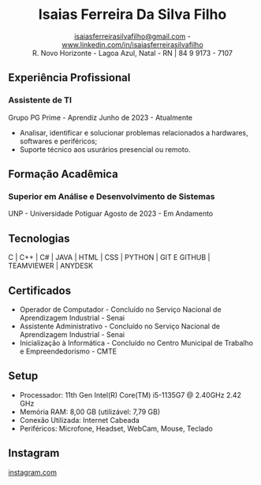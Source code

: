 <div align="center">
  <h1><b>Isaias Ferreira Da Silva Filho</b></h1>
  <a href="isaiasferreirasilvafilho@gmail.com">isaiasferreirasilvafilho@gmail.com</a> - <a href="www.linkedin.com/in/isaiasferreirasilvafilho">www.linkedin.com/in/isaiasferreirasilvafilho</a><br>
  R. Novo Horizonte - Lagoa Azul, Natal - RN | 84 9 9173 - 7107
</div>

## Experiência Profissional
### Assistente de TI
Grupo PG Prime - Aprendiz
Junho de 2023 - Atualmente
- Analisar, identificar e solucionar problemas relacionados a hardwares, softwares e periféricos;
- Suporte técnico aos usurários presencial ou remoto.

## Formação Acadêmica
### Superior em Análise e Desenvolvimento de Sistemas
UNP - Universidade Potiguar
Agosto de 2023 - Em Andamento

## Tecnologias
C | C++ | C# | JAVA | HTML | CSS | PYTHON | GIT E GITHUB | TEAMVIEWER | ANYDESK

## Certificados
- Operador de Computador - Concluído no Serviço Nacional de Aprendizagem Industrial - Senai
- Assistente Administrativo - Concluído no Serviço Nacional de Aprendizagem Industrial - Senai
- Inicialização à Informática - Concluído no Centro Municipal de Trabalho e Empreendedorismo - CMTE

## Setup
- Processador: 11th Gen Intel(R) Core(TM) i5-1135G7 @ 2.40GHz 2.42 GHz
- Memória RAM: 8,00 GB (utilizável: 7,79 GB)
- Conexão Utilizada: Internet Cabeada
- Periféricos: Microfone, Headset, WebCam, Mouse, Teclado

## Instagram
<a href="https://www.instagram.com/isaiasferreirasilvafilho">instagram.com
